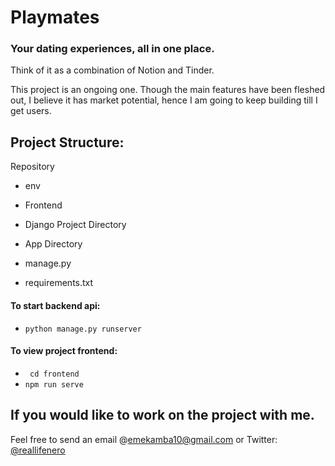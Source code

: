 # Playmates

### Your dating experiences, all in one place.

Think of it as a combination of Notion and Tinder.


This project is an ongoing one. Though the main features have been fleshed out, 
I believe it has market potential, hence I am going to keep building till I get users.

## Project Structure:

Repository 
  - env
  
  - Frontend
  
  - Django Project Directory
  - App Directory
  - manage.py
  - requirements.txt
    
#### To start backend api:
- ``` python manage.py runserver ```
#### To view project frontend:
- ``` cd frontend``` 
- ``` npm run serve ```

## If you would like to work on the project with me. 
Feel free to send an email @emekamba10@gmail.com
or Twitter: <a href="https://twitter.com/@reallifenero">@reallifenero</a> 

